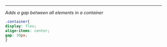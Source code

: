 ****
*Adds a gap between all elements in a container*

```css
.container{
display: flex;
align-items: center;
gap: 30px;
}
```